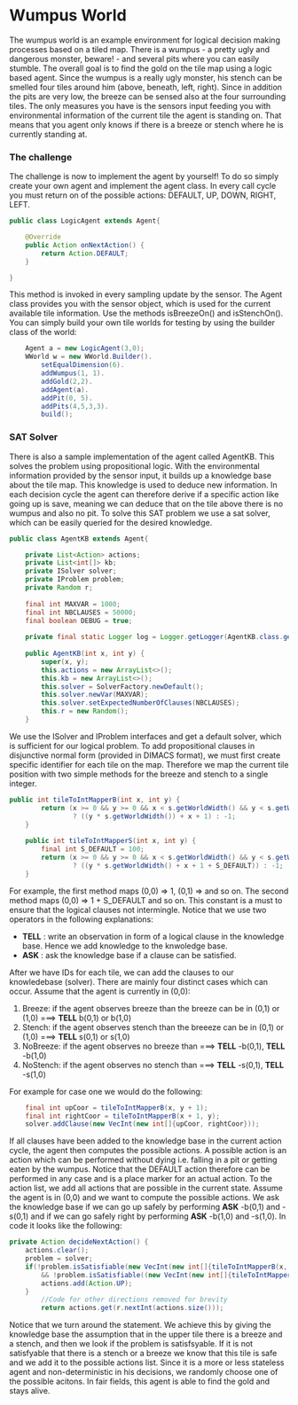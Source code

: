 # Wumpus World #

The wumpus world is an example environment for logical decision making processes based on a tiled map.
There is a wumpus - a pretty ugly and dangerous monster, beware! - and several pits where you can easily stumble.
The overall goal is to find the gold on the tile map using a logic based agent. Since the wumpus is a really ugly monster, his stench can be smelled four tiles around him (above, beneath, left, right). Since in addition the pits are very low, the breeze can be sensed also at the four surrounding tiles. The only measures you have is the sensors input feeding you with environmental information of the current tile the agent is standing on. That means that you agent only knows if there is a breeze or stench where he is currently standing at.

### The challenge ###

The challenge is now to implement the agent by yourself! To do so simply create your own agent and implement the agent class. In every call cycle you must return on of the possible actions: DEFAULT, UP, DOWN, RIGHT, LEFT.

```java
public class LogicAgent extends Agent{

	@Override
	public Action onNextAction() {
		return Action.DEFAULT;
	}

}
```

This method is invoked in every sampling update by the sensor. The Agent class provides you with the sensor object, 
which is used for the current available tile information. Use the methods isBreezeOn() and isStenchOn(). You can simply build your own tile worlds for testing by using the builder class of the world:

```java 
    Agent a = new LogicAgent(3,0);
    WWorld w = new WWorld.Builder().
		setEqualDimension(6).
		addWumpus(1, 1).
		addGold(2,2).
		addAgent(a).
		addPit(0, 5).
		addPits(4,5,3,3).
		build();
```
### SAT Solver ###

There is also a sample implementation of the agent called AgentKB. This solves the problem using propositional logic. With the environmental information provided by the sensor input, it builds up a knowledge base about the tile map. This knowledge is used to deduce new information. In each decision cycle the agent can therefore derive if a specific action like going up is save, meaning we can deduce that on the tile above there is no wumpus and also no pit. To solve this SAT problem we use a sat solver, which can be easily queried for the desired knowledge.

```java
public class AgentKB extends Agent{

	private List<Action> actions;
	private List<int[]> kb;
	private ISolver solver;
	private IProblem problem;
	private Random r;
	
	final int MAXVAR = 1000;
	final int NBCLAUSES = 50000;
	final boolean DEBUG = true;
	
	private final static Logger log = Logger.getLogger(AgentKB.class.getName());
	
	public AgentKB(int x, int y) {
		super(x, y);
		this.actions = new ArrayList<>();
		this.kb = new ArrayList<>();
		this.solver = SolverFactory.newDefault();
		this.solver.newVar(MAXVAR);
		this.solver.setExpectedNumberOfClauses(NBCLAUSES);
		this.r = new Random();
	}
```
We use the ISolver and IProblem interfaces and get a default solver, which is sufficient for our logical problem. To add propositional clauses in disjunctive normal form (provided in DIMACS format), we must first create specific identifier for each tile on the map. Therefore we map the current tile position with two simple methods for the breeze and stench to a single integer.

```java
public int tileToIntMapperB(int x, int y) {
		return (x >= 0 && y >= 0 && x < s.getWorldWidth() && y < s.getWorldHeight()) 
				? ((y * s.getWorldWidth()) + x + 1) : -1;
	}
	
	public int tileToIntMapperS(int x, int y) {
		final int S_DEFAULT = 100;
		return (x >= 0 && y >= 0 && x < s.getWorldWidth() && y < s.getWorldHeight()) 
				? ((y * s.getWorldWidth() + x + 1 + S_DEFAULT)) : -1;
	}
```

For example, the first method maps (0,0) => 1, (0,1) => and so on. The second method maps (0,0) => 1 + S_DEFAULT and so on. This constant is a must to ensure that the logical clauses not intermingle. Notice that we use two operators in the following explanations:

+ **TELL** : write an observation in form of a logical clause in the knowledge base. Hence we add knowledge to the knwoledge base.
+ **ASK** : ask the knowledge base if a clause can be satisfied.

After we have IDs for each tile, we can add the clauses to our knowledebase (solver). There are mainly four distinct cases which can occur. Assume that the agent is currently in (0,0):

1. Breeze:  if the agent observes breeze than the breeze can be in (0,1) or (1,0) ===> **TELL** b(0,1) or b(1,0)
2. Stench: if the agent observes stench than the breeeze can be in (0,1) or (1,0) ===> **TELL** s(0,1) or s(1,0)
3. NoBreeze: if the agent observes no breeze than ===> **TELL** -b(0,1), **TELL** -b(1,0)
4. NoStench: if the agent observes no stench than ===> **TELL** -s(0,1), **TELL** -s(1,0)

For example for case one we would do the following:


```java
    final int upCoor = tileToIntMapperB(x, y + 1);
    final int rightCoor = tileToIntMapperB(x + 1, y);
    solver.addClause(new VecInt(new int[]{upCoor, rightCoor}));

```
If all clauses have been added to the knowledge base in the current action cycle, the agent then computes the possible actions. A possible action is an action which can be performed without dying i.e. falling in a pit or getting eaten by the wumpus. Notice that the DEFAULT action therefore can be performed in any case and is a place marker for an actual action. To the action list, we add all actions that are possible in the current state. Assume the agent is in (0,0) and we want to compute the possible actions. We ask the knowledge base if we can go up safely by performing **ASK** -b(0,1) and -s(0,1) and if we can go safely right by performing **ASK** -b(1,0) and -s(1,0). In code it looks like the following:



```java
private Action decideNextAction() {
	actions.clear();
	problem = solver;
	if(!problem.isSatisfiable(new VecInt(new int[]{tileToIntMapperB(x, y+1)}))
		&& !problem.isSatisfiable((new VecInt(new int[]{tileToIntMapperS(x, y+1)})))) {
		actions.add(Action.UP);
	}
        //Code for other directions removed for brevity
        return actions.get(r.nextInt(actions.size()));

```
Notice that we turn around the statement. We achieve this by giving the knowledge base the assumption that in the upper tile there is a breeze and a stench, and then we look if the problem is satisfsyable. If it is not satisfyable that there is a stench or a breeze we know that this tile is safe and we add it to the possible actions list. Since it is a more or less stateless agent and non-deterministic in his decisions, we randomly choose one of the possible acitons. In fair fields, this agent is able to find the gold and stays alive.
